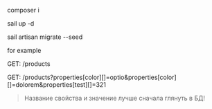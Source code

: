 composer i

sail up -d

sail artisan migrate --seed

for example

GET: /products

GET: /products?properties[color][]=optio&properties[color][]=dolorem&properties[test][]=321

> Название свойства и значение лучше сначала глянуть в БД!